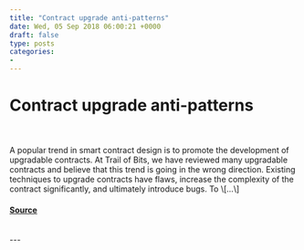 ```yaml
---
title: "Contract upgrade anti-patterns"
date: Wed, 05 Sep 2018 06:00:21 +0000
draft: false
type: posts
categories: 
- 
---
```

# Contract upgrade anti-patterns

<br/>

<br/>
A popular trend in smart contract design is to promote the development of upgradable contracts. At Trail of Bits, we have reviewed many upgradable contracts and believe that this trend is going in the wrong direction. Existing techniques to upgrade contracts have flaws, increase the complexity of the contract significantly, and ultimately introduce bugs. To \[…\]

#### [Source](https://blog.trailofbits.com/2018/09/05/contract-upgrade-anti-patterns/)

<br/>
---
